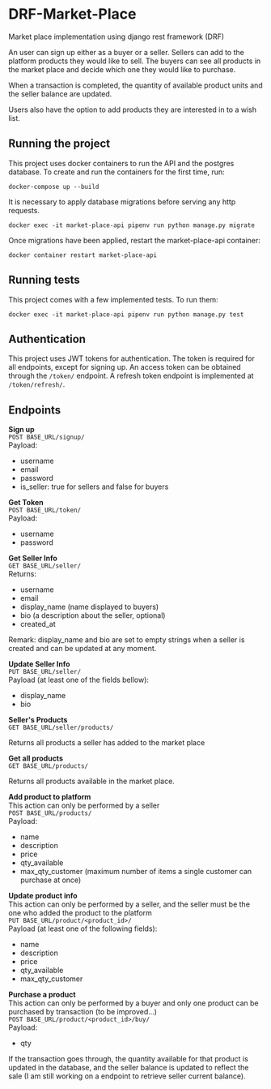 # DRF-Market-Place
Market place implementation using django rest framework (DRF)

An user can sign up either as a buyer or a seller. Sellers can add to the platform products they would like to sell.
The buyers can see all products in the market place and decide which one they would like to purchase.

When a transaction is completed, the quantity of available product units and the seller balance are updated.

Users also have the option to add products they are interested in to a wish list.

## Running the project


This project uses docker containers to run the API and the postgres database. 
To create and run the containers for the first time, run:
```
docker-compose up --build
```

It is necessary to apply database migrations before serving any http requests.
```
docker exec -it market-place-api pipenv run python manage.py migrate
```

Once migrations have been applied, restart the market-place-api container:
```
docker container restart market-place-api
```

## Running tests

This project comes with a few implemented tests. To run them:
```
docker exec -it market-place-api pipenv run python manage.py test
```
## Authentication

This project uses JWT tokens for authentication. The token is required for all endpoints, except for signing up.
An access token can be obtained through the `/token/` endpoint. A refresh token endpoint is implemented at `/token/refresh/`.

## Endpoints

**Sign up**\
`POST BASE_URL/signup/`\
Payload:
- username
- email
- password
- is_seller: true for sellers and false for buyers

**Get Token**\
`POST BASE_URL/token/`\
Payload:
- username
- password

**Get Seller Info**\
`GET BASE_URL/seller/` \
Returns:
- username
- email
- display_name (name displayed to buyers)
- bio (a description about the seller, optional)
- created_at

Remark: display_name and bio are set to empty strings when a seller is created and can be updated at any moment.

**Update Seller Info**\
`PUT BASE_URL/seller/`\
Payload (at least one of the fields bellow):
- display_name
- bio

**Seller's Products**\
`GET BASE_URL/seller/products/`

Returns all products a seller has added to the market place

**Get all products**\
 `GET BASE_URL/products/`
 
 Returns all products available in the market place.

**Add product to platform**\
This action can only be performed by a seller\
`POST BASE_URL/products/`\
Payload:
- name
- description
- price
- qty_available
- max_qty_customer (maximum number of items a single customer can purchase at once)

**Update product info**\
This action can only be performed by a seller, 
and the seller must be the one who added the product to the platform\
`PUT BASE_URL/product/<product_id>/`\
Payload (at least one of the following fields):
- name
- description
- price
- qty_available
- max_qty_customer

**Purchase a product**\
This action can only be performed by a buyer and only
one product can be purchased by transaction (to be improved...)\
`POST BASE_URL/product/<product_id>/buy/`\
Payload:
- qty

If the transaction goes through, the quantity available for that product is updated in the database,
and the seller balance is updated to reflect the sale (I am still working on a endpoint to retrieve seller current balance).

